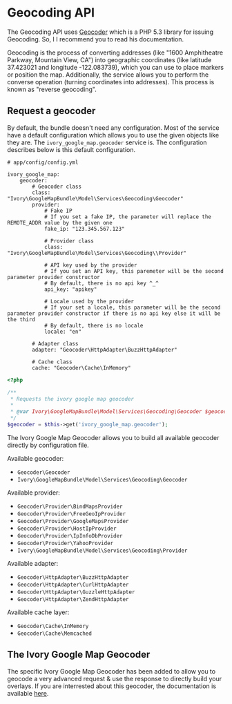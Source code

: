 # Geocoding API

The Geocoding API uses [Geocoder](http://github.com/willdurand/Geocoder) which is a PHP 5.3 library for issuing Geocoding. So, I I recommend you to read his documentation.

Geocoding is the process of converting addresses (like "1600 Amphitheatre Parkway, Mountain View, CA") into geographic coordinates (like latitude 37.423021 and longitude -122.083739), which you can use to place markers or position the map. 
Additionally, the service allows you to perform the converse operation (turning coordinates into addresses). This process is known as "reverse geocoding".

## Request a geocoder

By default, the bundle doesn't need any configuration. Most of the service have a default configuration which allows you to use the given objects like they are.
The ``ivory_google_map.geocoder`` service is. The configuration describes below is this default configuration.

```
# app/config/config.yml

ivory_google_map:
    geocoder:
        # Geocoder class
        class: "Ivory\GoogleMapBundle\Model\Services\Geocoding\Geocoder"
        provider: 
            # Fake IP
            # If you set a fake IP, the parameter will replace the REMOTE_ADDR value by the given one
            fake_ip: "123.345.567.123"

            # Provider class
            class: "Ivory\GoogleMapBundle\Model\Services\Geocoding\\Provider"

            # API key used by the provider
            # If you set an API key, this paremeter will be the second parameter provider constructor
            # By default, there is no api key ^_^
            api_key: "apikey"

            # Locale used by the provider
            # If your set a locale, this parameter will be the second parameter provider constructor if there is no api key else it will be the third
            # By default, there is no locale
            locale: "en"

        # Adapter class
        adapter: "Geocoder\HttpAdapter\BuzzHttpAdapter"

        # Cache class
        cache: "Geocoder\Cache\InMemory"
```

``` php
<?php

/**
 * Requests the ivory google map geocoder
 *
 * @var Ivory\GoogleMapBundle\Model\Services\Geocoding\Geocoder $geocoder
 */
$geocoder = $this->get('ivory_google_map.geocoder');
```

The Ivory Google Map Geocoder allows you to build all available geocoder directly by configuration file.

Available geocoder:

   - ``Geocoder\Geocoder``
   - ``Ivory\GoogleMapBundle\Model\Services\Geocoding\Geocoder``

Available provider:

   - ``Geocoder\Provider\BindMapsProvider``
   - ``Geocoder\Provider\FreeGeoIpProvider``
   - ``Geocoder\Provider\GoogleMapsProvider``
   - ``Geocoder\Provider\HostIpProvider``
   - ``Geocoder\Provider\IpInfoDbProvider``
   - ``Geocoder\Provider\YahooProvider``
   - ``Ivory\GoogleMapBundle\Model\Services\Geocoding\Provider``

Available adapter:

   - ``Geocoder\HttpAdapter\BuzzHttpAdapter``
   - ``Geocoder\HttpAdapter\CurlHttpAdapter``
   - ``Geocoder\HttpAdapter\GuzzleHttpAdapter``
   - ``Geocoder\HttpAdapter\ZendHttpAdapter``

Available cache layer:

   - ``Geocoder\Cache\InMemory``
   - ``Geocoder\Cache\Memcached``

## The Ivory Google Map Geocoder

The specific Ivory Google Map Geocoder has been added to allow you to geocode a very advanced request & use the response to directly build your overlays.
If you are interrested about this geocoder, the documentation is available [here](http://github.com/egeloen/IvoryGoogleMapBundle/blob/master/Resources/doc/usage/services/geocoding/ivory_geocoder.md).
